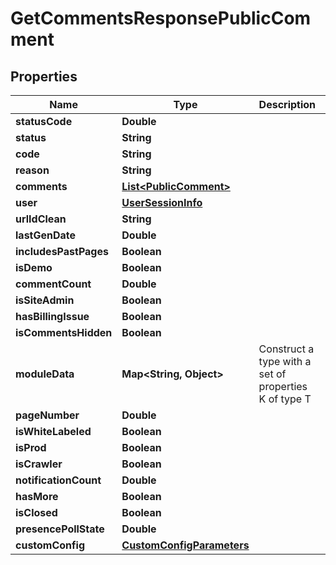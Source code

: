 

# GetCommentsResponsePublicComment


## Properties

| Name | Type | Description | Notes |
|------------ | ------------- | ------------- | -------------|
|**statusCode** | **Double** |  |  [optional] |
|**status** | **String** |  |  |
|**code** | **String** |  |  [optional] |
|**reason** | **String** |  |  [optional] |
|**comments** | [**List&lt;PublicComment&gt;**](PublicComment.md) |  |  |
|**user** | [**UserSessionInfo**](UserSessionInfo.md) |  |  |
|**urlIdClean** | **String** |  |  [optional] |
|**lastGenDate** | **Double** |  |  [optional] |
|**includesPastPages** | **Boolean** |  |  [optional] |
|**isDemo** | **Boolean** |  |  [optional] |
|**commentCount** | **Double** |  |  [optional] |
|**isSiteAdmin** | **Boolean** |  |  [optional] |
|**hasBillingIssue** | **Boolean** |  |  [optional] |
|**isCommentsHidden** | **Boolean** |  |  [optional] |
|**moduleData** | **Map&lt;String, Object&gt;** | Construct a type with a set of properties K of type T |  [optional] |
|**pageNumber** | **Double** |  |  |
|**isWhiteLabeled** | **Boolean** |  |  [optional] |
|**isProd** | **Boolean** |  |  [optional] |
|**isCrawler** | **Boolean** |  |  [optional] |
|**notificationCount** | **Double** |  |  [optional] |
|**hasMore** | **Boolean** |  |  [optional] |
|**isClosed** | **Boolean** |  |  [optional] |
|**presencePollState** | **Double** |  |  [optional] |
|**customConfig** | [**CustomConfigParameters**](CustomConfigParameters.md) |  |  [optional] |




